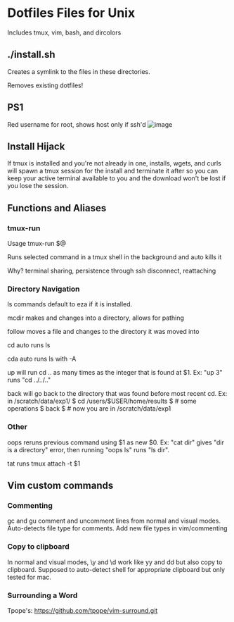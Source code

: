 # Dotfiles Files for Unix
Includes tmux, vim, bash, and dircolors

## ./install.sh
Creates a symlink to the files in these directories.

Removes existing dotfiles!

## PS1
Red username for root, shows host only if ssh'd
![image](https://github.com/user-attachments/assets/1c3df369-b1f0-4544-b4b7-f85794d015fd)

## Install Hijack
If tmux is installed and you're not already in one, installs, wgets, and curls will spawn a tmux session for the install and terminate it after so you can keep your active terminal available to you and the download won't be lost if you lose the session.

## Functions and Aliases
### tmux-run
Usage tmux-run $@

Runs selected command in a tmux shell in the background and auto kills it

Why? terminal sharing, persistence through ssh disconnect, reattaching

### Directory Navigation 
ls commands default to eza if it is installed.

mcdir makes and changes into a directory, allows for pathing

follow moves a file and changes to the directory it was moved into

cd auto runs ls

cda auto runs ls with -A

up will run cd .. as many times as the integer that is found at $1. Ex: "up 3" runs "cd ../../.."

back will go back to the directory that was found before most recent cd. Ex: in /scratch/data/exp1/ $ cd /users/$USER/home/results $ # some operations $ back $ # now you are in /scratch/data/exp1

### Other
oops reruns previous command using $1 as new $0. Ex: "cat dir" gives "dir is a directory" error, then running "oops ls" runs "ls dir".

tat runs tmux attach -t $1  

## Vim custom commands
### Commenting
gc and gu comment and uncomment lines from normal and visual modes. Auto-detects file type for comments.
Add new file types in vim/commenting

### Copy to clipboard
In normal and visual modes, \y and \d work like yy and dd but also copy to clipboard. Supposed to auto-detect shell for appropriate clipboard but only tested for mac.

### Surrounding a Word
Tpope's:
https://github.com/tpope/vim-surround.git
